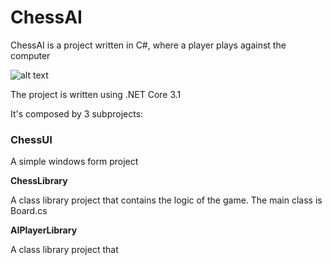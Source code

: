 # ChessAI
ChessAI is a project written in C#, where a player plays against the computer

![alt text](https://maciti.github.io/assets/ChessAI/board.PNG)

The project is written using .NET Core 3.1

It's composed by 3 subprojects:

<h3>ChessUI</h3>

A simple windows form project

<b>ChessLibrary</b>

A class library project that contains the logic of the game. The main class is Board.cs

<b>AIPlayerLibrary</b>

A class library project that 
